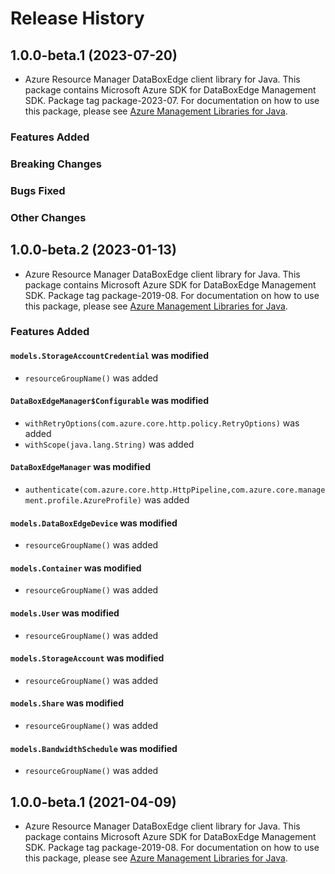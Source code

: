 # Release History

## 1.0.0-beta.1 (2023-07-20)

- Azure Resource Manager DataBoxEdge client library for Java. This package contains Microsoft Azure SDK for DataBoxEdge Management SDK.  Package tag package-2023-07. For documentation on how to use this package, please see [Azure Management Libraries for Java](https://aka.ms/azsdk/java/mgmt).

### Features Added

### Breaking Changes

### Bugs Fixed

### Other Changes

## 1.0.0-beta.2 (2023-01-13)

- Azure Resource Manager DataBoxEdge client library for Java. This package contains Microsoft Azure SDK for DataBoxEdge Management SDK.  Package tag package-2019-08. For documentation on how to use this package, please see [Azure Management Libraries for Java](https://aka.ms/azsdk/java/mgmt).

### Features Added

#### `models.StorageAccountCredential` was modified

* `resourceGroupName()` was added

#### `DataBoxEdgeManager$Configurable` was modified

* `withRetryOptions(com.azure.core.http.policy.RetryOptions)` was added
* `withScope(java.lang.String)` was added

#### `DataBoxEdgeManager` was modified

* `authenticate(com.azure.core.http.HttpPipeline,com.azure.core.management.profile.AzureProfile)` was added

#### `models.DataBoxEdgeDevice` was modified

* `resourceGroupName()` was added

#### `models.Container` was modified

* `resourceGroupName()` was added

#### `models.User` was modified

* `resourceGroupName()` was added

#### `models.StorageAccount` was modified

* `resourceGroupName()` was added

#### `models.Share` was modified

* `resourceGroupName()` was added

#### `models.BandwidthSchedule` was modified

* `resourceGroupName()` was added

## 1.0.0-beta.1 (2021-04-09)

- Azure Resource Manager DataBoxEdge client library for Java. This package contains Microsoft Azure SDK for DataBoxEdge Management SDK.  Package tag package-2019-08. For documentation on how to use this package, please see [Azure Management Libraries for Java](https://aka.ms/azsdk/java/mgmt).
